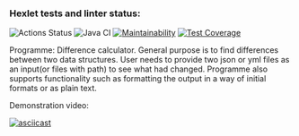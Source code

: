 ### Hexlet tests and linter status:
![Actions Status](https://github.com/dasargath/java-project-71/workflows/hexlet-check/badge.svg)
![Java CI](https://github.com/dasargath/java-project-71/actions/workflows/build.yml/badge.svg)
[![Maintainability](https://api.codeclimate.com/v1/badges/99a0131f752b9c6bace4/maintainability)](https://codeclimate.com/github/dasargath/java-project-71/maintainability)
[![Test Coverage](https://api.codeclimate.com/v1/badges/99a0131f752b9c6bace4/test_coverage)](https://codeclimate.com/github/dasargath/java-project-71/test_coverage)

Programme: Difference calculator.
General purpose is to find differences between two data structures.
User needs to provide two json or yml files as an input(or files with path) to see what had changed.
Programme also supports functionality such as formatting the output in a way of initial formats or as plain text.

Demonstration video:

[![asciicast](https://asciinema.org/a/H3CEujfaI9bfobIoDiKydxEo6.svg)](https://asciinema.org/a/H3CEujfaI9bfobIoDiKydxEo6)